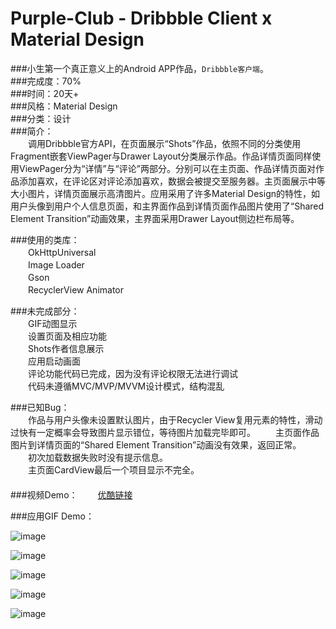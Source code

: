 # Purple-Club - Dribbble Client x Material Design
###小生第一个真正意义上的Android APP作品，`Dribbble客户端`。   
###完成度：70%   
###时间：20天+   
###风格：Material Design   
###分类：设计    
###简介：   
　　调用Dribbble官方API，在页面展示“Shots”作品，依照不同的分类使用Fragment嵌套ViewPager与Drawer Layout分类展示作品。作品详情页面同样使用ViewPager分为“详情”与“评论”两部分。分别可以在主页面、作品详情页面对作品添加喜欢，在评论区对评论添加喜欢，数据会被提交至服务器。主页面展示中等大小图片，详情页面展示高清图片。应用采用了许多Material Design的特性，如用户头像到用户个人信息页面，和主界面作品到详情页面作品图片使用了“Shared Element Transition”动画效果，主界面采用Drawer Layout侧边栏布局等。
        
###使用的类库：  
　　OkHttpUniversal  
　　Image Loader  
　　Gson  
　　RecyclerView Animator   
   
###未完成部分：   
　　GIF动图显示   
　　设置页面及相应功能   
　　Shots作者信息展示   
　　应用启动画面   
　　评论功能代码已完成，因为没有评论权限无法进行调试   
　　代码未遵循MVC/MVP/MVVM设计模式，结构混乱   
   
###已知Bug：   
　　作品与用户头像未设置默认图片，由于Recycler View复用元素的特性，滑动过快有一定概率会导致图片显示错位，等待图片加载完毕即可。
　　主页面作品图片到详情页面的“Shared Element Transition”动画没有效果，返回正常。   
　　初次加载数据失败时没有提示信息。   
　　主页面CardView最后一个项目显示不完全。   
　　  
###视频Demo：
　　[优酷链接](http://v.youku.com/v_show/id_XMTQ3NzYzNzI4NA==.html?from=y1.7-1.2)
   
###应用GIF Demo：
   
   
![image](https://github.com/TomassMaximum/Purple-Club/raw/master/Demo/基础操作逻辑.gif)    

![image](https://github.com/TomassMaximum/Purple-Club/raw/master/Demo/详情及评论.gif)    

![image](https://github.com/TomassMaximum/Purple-Club/raw/master/Demo/个人信息.gif)  

![image](https://github.com/TomassMaximum/Purple-Club/raw/master/Demo/下拉刷新.gif)  

![image](https://github.com/TomassMaximum/Purple-Club/raw/master/Demo/喜欢.gif)

